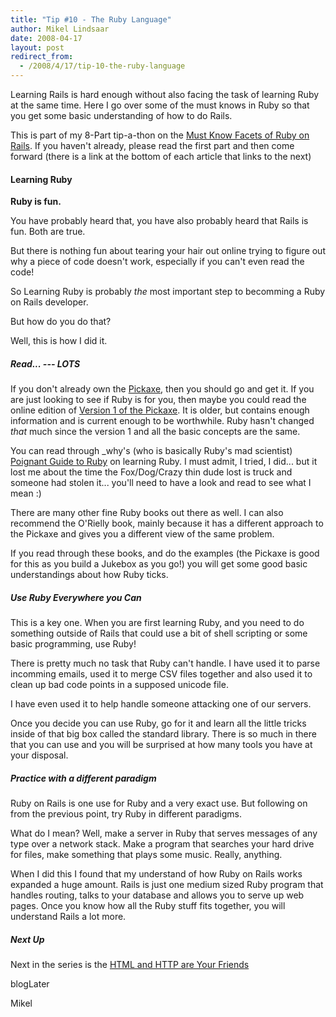 ```yaml
---
title: "Tip #10 - The Ruby Language"
author: Mikel Lindsaar
date: 2008-04-17
layout: post
redirect_from:
  - /2008/4/17/tip-10-the-ruby-language
---
```

Learning Rails is hard enough without also facing the task of learning
Ruby at the same time. Here I go over some of the must knows in Ruby so
that you get some basic understanding of how to do Rails.

This is part of my 8-Part tip-a-thon on the [Must Know Facets of Ruby on
Rails](http://www.lindsaar.net/2008/4/17/tip-8-how-learn-ruby-on-rails).
If you haven't already, please read the first part and then come forward
(there is a link at the bottom of each article that links to the next)

#### Learning Ruby

**Ruby is fun.**

You have probably heard that, you have also probably heard that Rails is
fun. Both are true.

But there is nothing fun about tearing your hair out online trying to
figure out why a piece of code doesn't work, especially if you can't
even read the code!

So Learning Ruby is probably *the* most important step to becomming a
Ruby on Rails developer.

But how do you do that?

Well, this is how I did it.

##### Read... --- LOTS

If you don't already own the [Pickaxe](http://pragprog.com/titles/ruby),
then you should go and get it. If you are just looking to see if Ruby is
for you, then maybe you could read the online edition of [Version 1 of
the Pickaxe](http://www.rubycentral.com/pickaxe/). It is older, but
contains enough information and is current enough to be worthwhile. Ruby
hasn't changed *that* much since the version 1 and all the basic
concepts are the same.

You can read through \_why's (who is basically Ruby's mad scientist)
[Poignant Guide to Ruby](http://poignantguide.net/) on learning Ruby. I
must admit, I tried, I did... but it lost me about the time the
Fox/Dog/Crazy thin dude lost is truck and someone had stolen it...
you'll need to have a look and read to see what I mean :)

There are many other fine Ruby books out there as well. I can also
recommend the O'Rielly book, mainly because it has a different approach
to the Pickaxe and gives you a different view of the same problem.

If you read through these books, and do the examples (the Pickaxe is
good for this as you build a Jukebox as you go!) you will get some good
basic understandings about how Ruby ticks.

##### Use Ruby Everywhere you Can

This is a key one. When you are first learning Ruby, and you need to do
something outside of Rails that could use a bit of shell scripting or
some basic programming, use Ruby!

There is pretty much no task that Ruby can't handle. I have used it to
parse incomming emails, used it to merge CSV files together and also
used it to clean up bad code points in a supposed unicode file.

I have even used it to help handle someone attacking one of our servers.

Once you decide you can use Ruby, go for it and learn all the little
tricks inside of that big box called the standard library. There is so
much in there that you can use and you will be surprised at how many
tools you have at your disposal.

##### Practice with a different paradigm

Ruby on Rails is one use for Ruby and a very exact use. But following on
from the previous point, try Ruby in different paradigms.

What do I mean? Well, make a server in Ruby that serves messages of any
type over a network stack. Make a program that searches your hard drive
for files, make something that plays some music. Really, anything.

When I did this I found that my understand of how Ruby on Rails works
expanded a huge amount. Rails is just one medium sized Ruby program that
handles routing, talks to your database and allows you to serve up web
pages. Once you know how all the Ruby stuff fits together, you will
understand Rails a lot more.

##### Next Up

Next in the series is the [HTML and HTTP are Your
Friends](http://lindsaar.net/2008/4/21/tip-12-html-and-http-are-your-friends)

blogLater

Mikel

